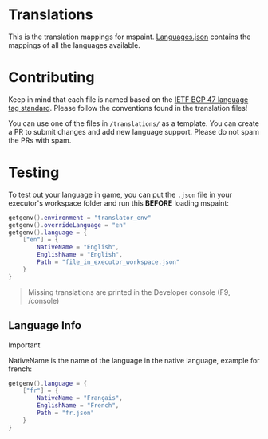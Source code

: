 # Translations
This is the translation mappings for mspaint. [Languages.json](https://github.com/mspaint-cc/translations/blob/main/Languages.json) contains the mappings of all the languages available.

# Contributing
Keep in mind that each file is named based on the [IETF BCP 47 language tag standard](https://en.wikipedia.org/wiki/IETF_language_tag). Please follow the conventions found in the translation files!

You can use one of the files in `/translations/` as a template. You can create a PR to submit changes and add new language support. Please do not spam the PRs with spam.

# Testing
To test out your language in game, you can put the `.json` file in your executor's workspace folder and run this **BEFORE** loading mspaint:

```lua
getgenv().environment = "translator_env"
getgenv().overrideLanguage = "en"
getgenv().language = {
    ["en"] = {
        NativeName = "English",
        EnglishName = "English",
        Path = "file_in_executor_workspace.json"
    }
}
```
> Missing translations are printed in the Developer console (F9, /console)
## Language Info
> [!IMPORTANT]
> NativeName is the name of the language in the native language, example for french:
> ```lua
> getgenv().language = {
>     ["fr"] = {
>         NativeName = "Français",
>         EnglishName = "French",
>         Path = "fr.json"
>     }
> }
> ```


